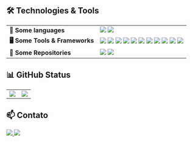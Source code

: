 
## 🛠️ Technologies & Tools  

<table>
  <tr>
    <td><strong>📜 Some languages</strong></td>
    <td>
      <img src="https://img.shields.io/badge/JavaScript-F7DF1E?style=for-the-badge&logo=javascript&logoColor=black">
      <img src="https://img.shields.io/badge/TypeScript-3178C6?style=for-the-badge&logo=typescript&logoColor=white">
    </td>
  </tr>
  <tr>
    <td><strong>🖥️ Some Tools & Frameworks</strong></td>
    <td>
      <img src="https://img.shields.io/badge/Figma-F24E1E?style=for-the-badge&logo=figma&logoColor=white">
      <img src="https://img.shields.io/badge/Git-F05032?style=for-the-badge&logo=git&logoColor=white">
      <img src="https://img.shields.io/badge/Postman-FF6C37?style=for-the-badge&logo=postman&logoColor=white">
      <img src="https://img.shields.io/badge/Playwright-2EAD33?style=for-the-badge&logo=playwright&logoColor=white">
      <img src="https://img.shields.io/badge/Cypress-17202C?style=for-the-badge&logo=cypress&logoColor=white">
      <img src="https://img.shields.io/badge/Allure%20Report-E74426?style=for-the-badge">
      <img src="https://img.shields.io/badge/Webdriver.io-EA5906?style=for-the-badge&logo=webdriverio&logoColor=white">
      <img src="https://img.shields.io/badge/Appium-9D38BD?style=for-the-badge&logo=appium&logoColor=white">
      <img src="https://img.shields.io/badge/Cucumber-23D96C?style=for-the-badge&logo=cucumber&logoColor=white">
      <img src="https://img.shields.io/badge/Faker-7A1FA2?style=for-the-badge">
      <img src="https://img.shields.io/badge/Browserstack-F47A20?style=for-the-badge&logo=browserstack&logoColor=white">
    </td>
  </tr>
  <tr>
    <td><strong>📁 Some Repositories</strong></td>
    <td>
      <img src="https://img.shields.io/badge/GitHub-181717?style=for-the-badge&logo=github&logoColor=white">
      <img src="https://img.shields.io/badge/Bitbucket-0052CC?style=for-the-badge&logo=bitbucket&logoColor=white">
    </td>
  </tr>
</table>

## 📊 GitHub Status  

<table>
  <tr>
    <td>
      <img src="https://github-readme-stats.vercel.app/api?username=Hrqlv&show_icons=true&theme=merko">
    </td>
    <td>
      <img src="https://github-readme-stats.vercel.app/api/top-langs/?username=Hrqlv&layout=compact&theme=merko">
    </td>
  </tr>
</table>

## 📫 Contato  

<a href="https://www.linkedin.com/in/henrique-lopes-velozo-272206234/" target="_blank">
  <img src="https://img.shields.io/badge/LinkedIn-0077B5?style=for-the-badge&logo=linkedin&logoColor=white">
</a>

<a href="henriquelopesvelozo@gmail.com">
  <img src="https://img.shields.io/badge/Email-D14836?style=for-the-badge&logo=gmail&logoColor=white">
</a>
